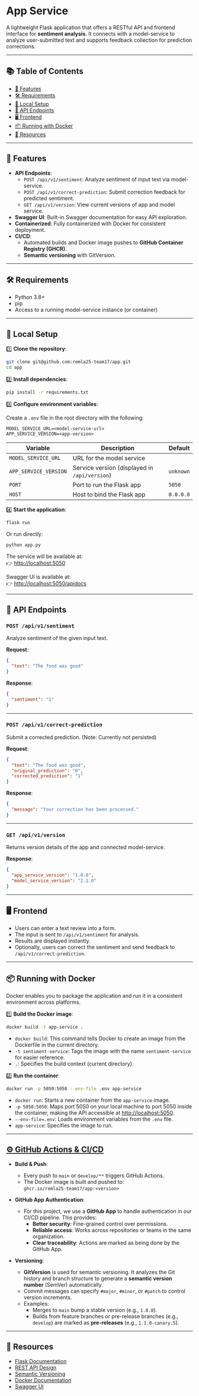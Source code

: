 # App Service

A lightweight Flask application that offers a RESTful API and frontend interface for **sentiment analysis**. It connects with a model-service to analyze user-submitted text and supports feedback collection for prediction corrections.

---

## 📚 Table of Contents

- [🚀 Features](#-features)
- [🛠 Requirements](#-requirements)
- [🔧 Local Setup](#-local-setup)
- [📡 API Endpoints](#-api-endpoints)
- [🖥 Frontend](#-frontend)
- [📦 Running with Docker](#-running-with-docker)
- [📜 Resources](#-resources)

---

## 🚀 Features

- **API Endpoints**:
  - `POST /api/v1/sentiment`: Analyze sentiment of input text via model-service.
  - `POST /api/v1/correct-prediction`: Submit correction feedback for predicted sentiment.
  - `GET /api/v1/version`: View current versions of app and model service.
- **Swagger UI**: Built-in Swagger documentation for easy API exploration.
- **Containerized**: Fully containerized with Docker for consistent deployment.
- **CI/CD**:
  - Automated builds and Docker image pushes to **GitHub Container Registry (GHCR)**.
  - **Semantic versioning** with GitVersion.
---

## 🛠 Requirements

- Python 3.8+
- pip
- Access to a running model-service instance (or container)

---

## 🔧 Local Setup

1️⃣ **Clone the repository**:

```bash
git clone git@github.com:remla25-team17/app.git
cd app
````

2️⃣ **Install dependencies**:

```bash
pip install -r requirements.txt
```

3️⃣ **Configure environment variables**:

Create a `.env` file in the root directory with the following:

```env
MODEL_SERVICE_URL=<model-service-url>
APP_SERVICE_VERSION=<app-version>
```

| Variable            | Description                                   | Default |
|---------------------|-----------------------------------------------|---------|
| `MODEL_SERVICE_URL` | URL for the model service                     |  |
| `APP_SERVICE_VERSION` | Service version (displayed in `/api/version`) | `unknown` |
| `PORT`              | Port to run the Flask app                     | `5050`  |
| `HOST`              | Host to bind the Flask app                    | `0.0.0.0` 

4️⃣ **Start the application**:

```bash
flask run
```

Or run directly:

```bash
python app.py
```

The service will be available at:  
👉 [http://localhost:5050](http://localhost:5050)

Swagger UI is available at:  
👉 [http://localhost:5050/apidocs](http://localhost:5050/apidocs)

---

## 📡 API Endpoints

### `POST /api/v1/sentiment`

Analyze sentiment of the given input text.

**Request**:

```json
{
  "text": "The food was good"
}
```

**Response**:

```json
{
  "sentiment": "1"
}
```

---

### `POST /api/v1/correct-prediction`

Submit a corrected prediction. (Note: Currently not persisted)

**Request**:

```json
{
  "text": "The food was good",
  "original_prediction": "0",
  "corrected_prediction": "1"
}
```

**Response**:

```json
{
  "message": "Your correction has been processed."
}
```

---

### `GET /api/v1/version`

Returns version details of the app and connected model-service.

**Response**:

```json
{
  "app_service_version": "1.0.0",
  "model_service_version": "2.1.0"
}
```

---

## 🖥 Frontend

* Users can enter a text review into a form.
* The input is sent to `/api/v1/sentiment` for analysis.
* Results are displayed instantly.
* Optionally, users can correct the sentiment and send feedback to `/api/v1/correct-prediction`.

---

## 📦 Running with Docker

Docker enables you to package the application and run it in a consistent environment across platforms.

1️⃣ **Build the Docker image**:

```bash
docker build -t app-service .
```

- `docker build`: This command tells Docker to create an image from the Dockerfile in the current directory.
- `-t sentiment-service`: Tags the image with the name `sentiment-service` for easier reference.
- `.`: Specifies the build context (current directory).

2️⃣ **Run the container**:

```bash
docker run -p 5050:5050 --env-file .env app-service
```

- `docker run`: Starts a new container from the `app-service` image.
- `-p 5050:5050`: Maps port 5050 on your local machine to port 5050 inside the container, making the API accessible at [http://localhost:5050](http://localhost:5050).
- `--env-file=.env`: Loads environment variables from the `.env` file.
- `app-service`: Specifies the image to run.

---
## [⚙️ GitHub Actions & CI/CD](#-github-actions--cicd)

- **Build & Push**:

  - Every push to `main` or `develop/**` triggers GitHub Actions.
  - The Docker image is built and pushed to:  
    `ghcr.io/remla25-team17/app:<version>`

- **GitHub App Authentication**:

  - For this project, we use a **GitHub App** to handle authentication in our CI/CD pipeline. This provides:
    - **Better security**: Fine-grained control over permissions.
    - **Reliable access**: Works across repositories or teams in the same organization.
    - **Clear traceability**: Actions are marked as being done by the GitHub App.

- **Versioning**:
  - **GitVersion** is used for semantic versioning. It analyzes the Git history and branch structure to generate a **semantic version number** (SemVer) automatically.
  - Commit messages can specify `#major`, `#minor`, or `#patch` to control version increments.
  - Examples:
    - Merges to `main` bump a stable version (e.g., `1.0.0`).
    - Builds from feature branches or pre-release branches (e.g., `develop`) are marked as **pre-releases** (e.g., `1.1.0-canary.5`).

---


## 📜 Resources

* [Flask Documentation](https://flask.palletsprojects.com/)
* [REST API Design](https://restfulapi.net/)
* [Semantic Versioning](https://semver.org/)
* [Docker Documentation](https://docs.docker.com/)
* [Swagger UI](https://swagger.io/tools/swagger-ui/)
